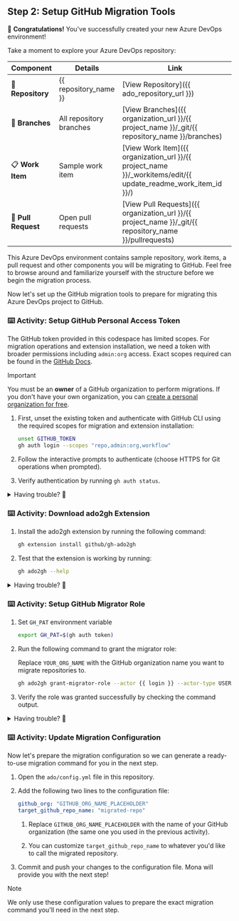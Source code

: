 ## Step 2: Setup GitHub Migration Tools

🎉 **Congratulations!** You've successfully created your new Azure DevOps environment!

Take a moment to explore your Azure DevOps repository:

| Component           | Details                 | Link                                                                                                           |
| ------------------- | ----------------------- | -------------------------------------------------------------------------------------------------------------- |
| 📁 **Repository**   | {{ repository_name }}   | [View Repository]({{ ado_repository_url }})                                                                    |
| 🌿 **Branches**     | All repository branches | [View Branches]({{ organization_url }}/{{ project_name }}/\_git/{{ repository_name }}/branches)                |
| 📋 **Work Item**    | Sample work item        | [View Work Item]({{ organization_url }}/{{ project_name }}/\_workitems/edit/{{ update_readme_work_item_id }}/) |
| 🔄 **Pull Request** | Open pull requests      | [View Pull Requests]({{ organization_url }}/{{ project_name }}/\_git/{{ repository_name }}/pullrequests)       |

This Azure DevOps environment contains sample repository, work items, a pull request and other components you will be migrating to GitHub. Feel free to browse around and familiarize yourself with the structure before we begin the migration process.

Now let's set up the GitHub migration tools to prepare for migrating this Azure DevOps project to GitHub.

### ⌨️ Activity: Setup GitHub Personal Access Token

The GitHub token provided in this codespace has limited scopes. For migration operations and extension installation, we need a token with broader permissions including `admin:org` access. Exact scopes required can be found in the [GitHub Docs](https://docs.github.com/migrations/using-github-enterprise-importer/migrating-from-azure-devops-to-github-enterprise-cloud/managing-access-for-a-migration-from-azure-devops#personal-access-tokens-for-github).

> [!IMPORTANT]
> You must be an **owner** of a GitHub organization to perform migrations. If you don't have your own organization, you can [create a personal organization for free](https://docs.github.com/organizations/collaborating-with-groups-in-organizations/creating-a-new-organization-from-scratch).

1. First, unset the existing token and authenticate with GitHub CLI using the required scopes for migration and extension installation:

   ```bash
   unset GITHUB_TOKEN
   gh auth login --scopes "repo,admin:org,workflow"
   ```

1. Follow the interactive prompts to authenticate (choose HTTPS for Git operations when prompted).
1. Verify authentication by running `gh auth status`.

<details>
<summary>Having trouble? 🤷</summary><br/>

- Make sure you have admin permissions in your GitHub organization
- If your organization uses SAML SSO, authorize the token for SSO after creation
- Keep the token secure and never share it publicly
- You can only use classic personal access tokens, not fine-grained tokens for migrations
- If `gh auth login` fails, try the manual token creation method

</details>

### ⌨️ Activity: Download ado2gh Extension

1. Install the ado2gh extension by running the following command:

   ```bash
   gh extension install github/gh-ado2gh
   ```

1. Test that the extension is working by running:

   ```bash
   gh ado2gh --help
   ```

<details>
<summary>Having trouble? 🤷</summary><br/>

- Make sure you have GitHub CLI version 2.4.0 or newer installed
- If you get permission/SAML errors, check that you're logged into GitHub CLI with `gh auth status` with proper scopes from the previous activity.

</details>

### ⌨️ Activity: Setup GitHub Migrator Role

1. Set `GH_PAT` environment variable

   ```bash
   export GH_PAT=$(gh auth token)
   ```

1. Run the following command to grant the migrator role:

   Replace `YOUR_ORG_NAME` with the GitHub organization name you want to migrate repositories to.

   ```bash
   gh ado2gh grant-migrator-role --actor {{ login }} --actor-type USER --github-org YOUR_ORG_NAME
   ```



1. Verify the role was granted successfully by checking the command output.

<details>
<summary>Having trouble? 🤷</summary><br/>

- You need organization owner permissions to grant the migrator role
- The migrator role allows importing/exporting any repository in the organization
- You can revoke the migrator role later using the `revoke-migrator-role` command

</details>

### ⌨️ Activity: Update Migration Configuration

Now let's prepare the migration configuration so we can generate a ready-to-use migration command for you in the next step.

1. Open the `ado/config.yml` file in this repository.

1. Add the following two lines to the configuration file:

   ```yaml
   github_org: "GITHUB_ORG_NAME_PLACEHOLDER"
   target_github_repo_name: "migrated-repo"
   ```

   1. Replace `GITHUB_ORG_NAME_PLACEHOLDER` with the name of your GitHub organization (the same one you used in the previous activity).

   1. You can customize `target_github_repo_name` to whatever you'd like to call the migrated repository.

1. Commit and push your changes to the configuration file. Mona will provide you with the next step!

> [!NOTE]
> We only use these configuration values to prepare the exact migration command you'll need in the next step.
